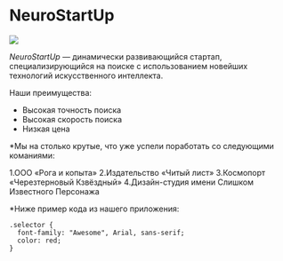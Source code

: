 # NeuroStartUp
 
![](https://netology-code.github.io/git-homeworks/introduction/assets/logo.png)
 
*NeuroStartUp* — динамически развивающийся стартап, специализирующийся на поиске с использованием новейших технологий искусственного интеллекта.
 
Наши преимущества:
* Высокая точность поиска
* Высокая скорость поиска
* Низкая цена


*Мы на столько крутые, что уже успели поработать со следующими команиями:

1.ООО «Рога и копыта»
2.Издательство «Читый лист»
3.Космопорт «Черезтерновый Кзвёздный»
4.Дизайн-студия имени Слишком Известного Персонажа

*Ниже пример кода из нашего приложения:

```
.selector {
  font-family: "Awesome", Arial, sans-serif;
  color: red;
}
```